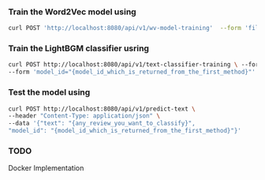 ### Train the Word2Vec model using
```bash
curl POST 'http://localhost:8080/api/v1/wv-model-training'  --form 'file=data/train_40k.csv'
```

### Train the LightBGM classifier usring
```bash
curl POST http://localhost:8080/api/v1/text-classifier-training \ --form 'file={file_location}' \
--form 'model_id="{model_id_which_is_returned_from_the_first_method}"'
```
### Test the model using
```bash
curl POST http://localhost:8080/api/v1/predict-text \
--header "Content-Type: application/json" \
--data '{"text": "{any_review_you_want_to_classify}",
"model_id": "{model_id_which_is_returned_from_the_first_method}"}'

```

### TODO
Docker Implementation